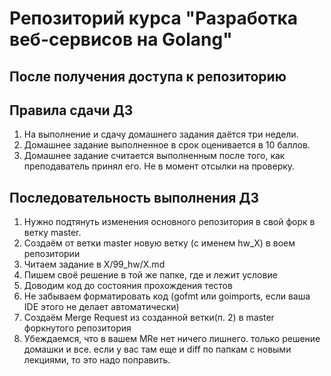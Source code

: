 # Репозиторий курса "Разработка веб-сервисов на Golang"

## После получения доступа к репозиторию

## Правила сдачи ДЗ

1. На выполнение и сдачу домашнего задания даётся три недели.
2. Домашнее задание выполненное в срок оценивается в 10 баллов.
3. Домашнее задание считается выполненным после того, как преподаватель принял его. Не в момент отсылки на проверку.

## Последовательность выполнения ДЗ

1. Нужно подтянуть изменения основного репозитория в свой форк в ветку master.
2. Создаём от ветки master новую ветку (c именем hw_X) в воем репозитории
3. Читаем задание в X/99_hw/X.md
4. Пишем своё решение в той же папке, где и лежит условие
5. Доводим код до состояния прохождения тестов
6. Не забываем форматировать код (gofmt или goimports, если ваша IDE этого не делает автоматически)
7. Создаём Merge Request из созданной ветки(п. 2) в master форкнутого репозитория
8. Убеждаемся, что в вашем MRе нет ничего лишнего. только решение домашки и все. если у вас там еще и diff по папкам с новыми лекциями, то это надо поправить.
